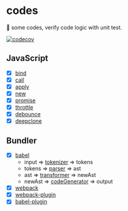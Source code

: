 # codes

📌 some codes, verify code logic with unit test.

[![codecov](https://codecov.io/gh/caiyongmin/codes/branch/master/graph/badge.svg)](https://codecov.io/gh/caiyongmin/codes)

## JavaScript

- [x] [bind](./src/javascript/bind/bind.test.js)
- [x] [call](./src/javascript/call/call.js)
- [x] [apply](./src/javascript/apply/apply.js)
- [x] [new](./src/javascript/new/new.test.js)
- [x] [promise](./src/javascript/promise/promise.html)
- [x] [throttle](./src/javascript/throttle/throttle.js)
- [x] [debounce](./src/javascript/debounce/debounce.js)
- [x] [deepclone](./src/javascript/deepclone/deepclone.js)

## Bundler

- [x] [babel](./src/bundler/babel/babel.js)
  - input  => [tokenizer](./src/bundler/babel/lib/tokenizer.js)   => tokens
  - tokens => [parser](./src/bundler/babel/lib/parser.js)      => ast
  - ast    => [transformer](./src/bundler/babel/lib/transformer.js) => newAst
  - newAst => [codeGenerator](./src/bundler/babel/lib/codeGenerator.js)   => output
- [x] [webpack](./src/bundler/webpack/minipack.js)
- [x] [webpack-plugin](./src/bundler/webpack-plugin/OpenBrowserPlugin.js)
- [x] [babel-plugin](./src/bundler/babel-plugin/babel-plugin-simple-import.js)
